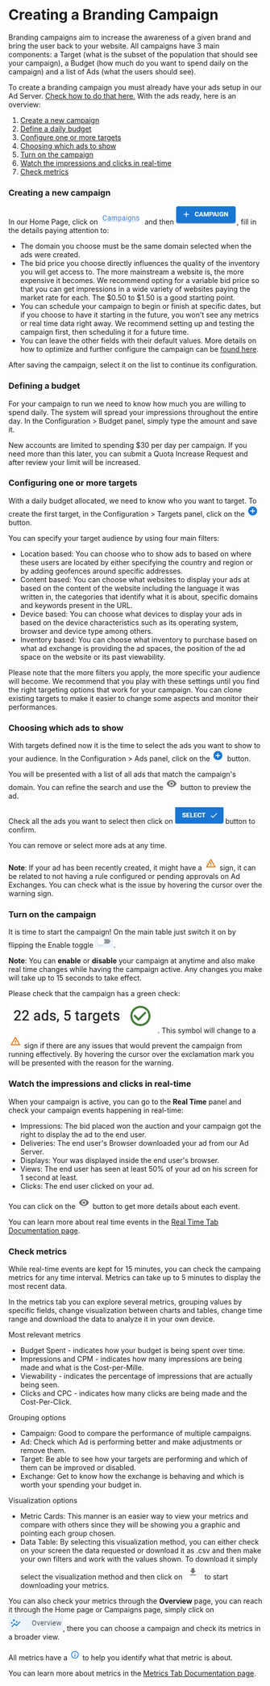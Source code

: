 # Creating a Branding Campaign

Branding campaigns aim to increase the awareness of a given brand and bring the user back to your website. All campaigns have 3 main components: a Target (what is the subset of the population that should see your campaign), a Budget (how much do you want to spend daily on the campaign) and a list of Ads (what the users should see).

To create a branding campaign you must already have your ads setup in our Ad Server. [Check how to do that here.](../product-documentation/ad-serving/ads/) With the ads ready, here is an overview:

1. [Create a new campaign](branding.md#creating-a-new-campaign)
2. [Define a daily budget](branding.md#defining-a-budget)
3. [Configure one or more targets](branding.md#configuring-one-or-more-targets)
4. [Choosing which ads to show](branding.md#choosing-which-a-ds-to-show)
5. [Turn on the campaign](branding.md#turn-on-the-campaign)
6. [Watch the impressions and clicks in real-time](branding.md#watch-the-impressions-and-clicks-in-real-time)
7. [Check metrics](branding.md#check-metrics)

### Creating a new campaign

In our Home Page, click on <img src="../.gitbook/assets/image (2) (2).png" alt="Campaigns" data-size="line"> and then <img src="../.gitbook/assets/image (3) (2).png" alt="Create Campaign" data-size="line">, fill in the details paying attention to:

* The domain you choose must be the same domain selected when the ads were created.
* The bid price you choose directly influences the quality of the inventory you will get access to. The more mainstream a website is, the more expensive it becomes. We recommend opting for a variable bid price so that you can get impressions in a wide variety of websites paying the market rate for each. The $0.50 to $1.50 is a good starting point.
* You can schedule your campaign to begin or finish at specific dates, but if you choose to have it starting in the future, you won't see any metrics or real time data right away. We recommend setting up and testing the campaign first, then scheduling it for a future time.
* You can leave the other fields with their default values. More details on how to optimize and further configure the campaign can be [found here](../product-documentation/campaigns/).

After saving the campaign, select it on the list to continue its configuration.

### Defining a budget

For your campaign to run we need to know how much you are willing to spend daily. The system will spread your impressions throughout the entire day. In the Configuration > Budget panel, simply type the amount and save it.

New accounts are limited to spending $30 per day per campaign. If you need more than this later, you can submit a Quota Increase Request and after review your limit will be increased.

### Configuring one or more targets

With a daily budget allocated, we need to know who you want to target. To create the first target, in the Configuration > Targets panel, click on the <img src="../.gitbook/assets/image (5) (2).png" alt="Create Target" data-size="line"> button.

You can specify your target audience by using four main filters:

* Location based: You can choose who to show ads to based on where these users are located by either specifying the country and region or by adding geofences around specific addresses.
* Content based: You can choose what websites to display your ads at based on the content of the website including the language it was written in, the categories that identify what it is about, specific domains and keywords present in the URL.
* Device based: You can choose what devices to display your ads in based on the device characteristics such as its operating system, browser and device type among others.
* Inventory based: You can choose what inventory to purchase based on what ad exchange is providing the ad spaces, the position of the ad space on the website or its past viewability.

Please note that the more filters you apply, the more specific your audience will become. We recommend that you play with these settings until you find the right targeting options that work for your campaign. You can clone existing targets to make it easier to change some aspects and monitor their performances.

### Choosing which ads to show

With targets defined now it is the time to select the ads you want to show to your audience. In the Configuration > Ads panel, click on the <img src="../.gitbook/assets/image (5) (2).png" alt="Create Ad" data-size="line"> button.

You will be presented with a list of all ads that match the campaign's domain. You can refine the search and use the <img src="../.gitbook/assets/image (14) (2).png" alt="Preview" data-size="line"> button to preview the ad.

Check all the ads you want to select then click on <img src="../.gitbook/assets/image (13) (2).png" alt="" data-size="line"> button to confirm.

You can remove or select more ads at any time.

**Note**: If your ad has been recently created, it might have a <img src="../.gitbook/assets/image (16) (2).png" alt="Issue Sign" data-size="line"> sign, it can be related to not having a rule configured or pending approvals on Ad Exchanges. You can check what is the issue by hovering the cursor over the warning sign.

### Turn on the campaign

It is time to start the campaign! On the main table just switch it on by flipping the Enable toggle <img src="../.gitbook/assets/image (17) (2).png" alt="switch" data-size="line">.

**Note**: You can **enable** or **disable** your campaign at anytime and also make real time changes while having the campaign active. Any changes you make will take up to 15 seconds to take effect.

Please check that the campaign has a green check: <img src="../.gitbook/assets/image (48) (1).png" alt="" data-size="line">. This symbol will change to a <img src="../.gitbook/assets/image (16) (2).png" alt="Issue Sign" data-size="line"> sign if there are any issues that would prevent the campaign from running effectively. By hovering the cursor over the exclamation mark you will be presented with the reason for the warning.

### Watch the impressions and clicks in real-time

When your campaign is active, you can go to the **Real Time** panel and check your campaign events happening in real-time:

* Impressions: The bid placed won the auction and your campaign got the right to display the ad to the end user.
* Deliveries: The end user's Browser downloaded your ad from our Ad Server.
* Displays: Your was displayed inside the end user's browser.
* Views: The end user has seen at least 50% of your ad on his screen for 1 second at least.
* Clicks: The end user clicked on your ad.

You can click on the <img src="../.gitbook/assets/image (14) (2).png" alt="Preview" data-size="line"> button to get more details about each event.

You can learn more about real time events in the [Real Time Tab Documentation page](../product-documentation/monitoring/real-time-tab.md).

### Check metrics

While real-time events are kept for 15 minutes, you can check the campaing metrics for any time interval. Metrics can take up to 5 minutes to display the most recent data.

In the metrics tab you can explore several metrics, grouping values by specific fields, change visualization between charts and tables, change time range and download the data to analyze it in your own device.

Most relevant metrics

* Budget Spent - indicates how your budget is being spent over time.
* Impressions and CPM - indicates how many impressions are being made and what is the Cost-per-Mille.
* Viewability - indicates the percentage of impressions that are actually being seen.
* Clicks and CPC - indicates how many clicks are being made and the Cost-Per-Click.

Grouping options

* Campaign: Good to compare the performance of multiple campaigns.
* Ad: Check which Ad is performing better and make adjustments or remove them.
* Target: Be able to see how your targets are performing and which of them can be improved or disabled.
* Exchange: Get to know how the exchange is behaving and which is worth your spending your budget in.

Visualization options

* Metric Cards: This manner is an easier way to view your metrics and compare with others since they will be showing you a graphic and pointing each group chosen.
* Data Table: By selecting this visualization method, you can either check on your screen the data requested or download it as .csv and then make your own filters and work with the values shown. To download it simply select the visualization method and then click on <img src="../.gitbook/assets/image (18) (2).png" alt="" data-size="line"> to start downloading your metrics.

You can also check your metrics through the **Overview** page, you can reach it through the Home page or Campaigns page, simply click on <img src="../.gitbook/assets/image (20) (2).png" alt="" data-size="line">, there you can choose a campaign and check its metrics in a broader view.

All metrics have a <img src="../.gitbook/assets/image (19) (2).png" alt="" data-size="line"> to help you identify what that metric is about.

You can learn more about metrics in the [Metrics Tab Documentation page](../product-documentation/campaigns/metrics.md).
